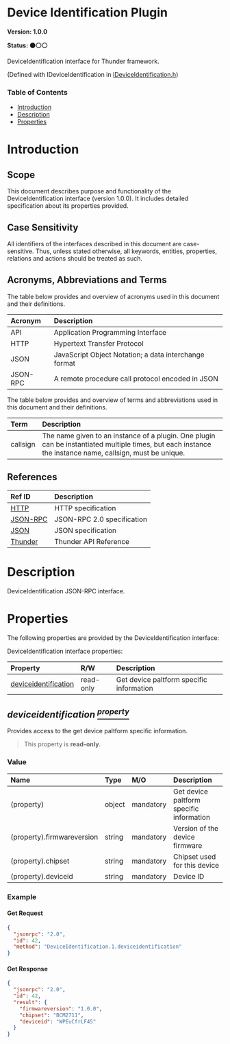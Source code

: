 <!-- Generated automatically, DO NOT EDIT! -->
<a name="head.Device_Identification_Plugin"></a>
# Device Identification Plugin

**Version: 1.0.0**

**Status: :black_circle::white_circle::white_circle:**

DeviceIdentification interface for Thunder framework.

(Defined with IDeviceIdentification in [IDeviceIdentification.h](https://github.com/rdkcentral/ThunderInterfaces/blob/master/interfaces/IDeviceIdentification.h))

### Table of Contents

- [Introduction](#head.Introduction)
- [Description](#head.Description)
- [Properties](#head.Properties)

<a name="head.Introduction"></a>
# Introduction

<a name="head.Scope"></a>
## Scope

This document describes purpose and functionality of the DeviceIdentification interface (version 1.0.0). It includes detailed specification about its properties provided.

<a name="head.Case_Sensitivity"></a>
## Case Sensitivity

All identifiers of the interfaces described in this document are case-sensitive. Thus, unless stated otherwise, all keywords, entities, properties, relations and actions should be treated as such.

<a name="head.Acronyms,_Abbreviations_and_Terms"></a>
## Acronyms, Abbreviations and Terms

The table below provides and overview of acronyms used in this document and their definitions.

| Acronym | Description |
| :-------- | :-------- |
| <a name="acronym.API">API</a> | Application Programming Interface |
| <a name="acronym.HTTP">HTTP</a> | Hypertext Transfer Protocol |
| <a name="acronym.JSON">JSON</a> | JavaScript Object Notation; a data interchange format |
| <a name="acronym.JSON-RPC">JSON-RPC</a> | A remote procedure call protocol encoded in JSON |

The table below provides and overview of terms and abbreviations used in this document and their definitions.

| Term | Description |
| :-------- | :-------- |
| <a name="term.callsign">callsign</a> | The name given to an instance of a plugin. One plugin can be instantiated multiple times, but each instance the instance name, callsign, must be unique. |

<a name="head.References"></a>
## References

| Ref ID | Description |
| :-------- | :-------- |
| <a name="ref.HTTP">[HTTP](http://www.w3.org/Protocols)</a> | HTTP specification |
| <a name="ref.JSON-RPC">[JSON-RPC](https://www.jsonrpc.org/specification)</a> | JSON-RPC 2.0 specification |
| <a name="ref.JSON">[JSON](http://www.json.org/)</a> | JSON specification |
| <a name="ref.Thunder">[Thunder](https://github.com/WebPlatformForEmbedded/Thunder/blob/master/doc/WPE%20-%20API%20-%20Thunder.docx)</a> | Thunder API Reference |

<a name="head.Description"></a>
# Description

DeviceIdentification JSON-RPC interface.

<a name="head.Properties"></a>
# Properties

The following properties are provided by the DeviceIdentification interface:

DeviceIdentification interface properties:

| Property | R/W | Description |
| :-------- | :-------- | :-------- |
| [deviceidentification](#property.deviceidentification) | read-only | Get device paltform specific information |

<a name="property.deviceidentification"></a>
## *deviceidentification [<sup>property</sup>](#head.Properties)*

Provides access to the get device paltform specific information.

> This property is **read-only**.

### Value

| Name | Type | M/O | Description |
| :-------- | :-------- | :-------- | :-------- |
| (property) | object | mandatory | Get device paltform specific information |
| (property).firmwareversion | string | mandatory | Version of the device firmware |
| (property).chipset | string | mandatory | Chipset used for this device |
| (property).deviceid | string | mandatory | Device ID |

### Example

#### Get Request

```json
{
  "jsonrpc": "2.0",
  "id": 42,
  "method": "DeviceIdentification.1.deviceidentification"
}
```

#### Get Response

```json
{
  "jsonrpc": "2.0",
  "id": 42,
  "result": {
    "firmwareversion": "1.0.0",
    "chipset": "BCM2711",
    "deviceid": "WPEuCfrLF45"
  }
}
```

